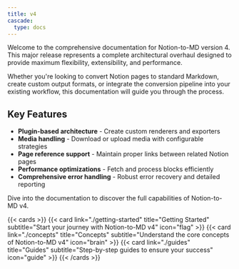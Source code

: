 ```yaml
---
title: v4
cascade:
  type: docs
---
```


Welcome to the comprehensive documentation for Notion-to-MD version 4. This major release represents a complete architectural overhaul designed to provide maximum flexibility, extensibility, and performance.

Whether you're looking to convert Notion pages to standard Markdown, create custom output formats, or integrate the conversion pipeline into your existing workflow, this documentation will guide you through the process.

## Key Features

- **Plugin-based architecture** - Create custom renderers and exporters
- **Media handling** - Download or upload media with configurable strategies
- **Page reference support** - Maintain proper links between related Notion pages
- **Performance optimizations** - Fetch and process blocks efficiently
- **Comprehensive error handling** - Robust error recovery and detailed reporting

Dive into the documentation to discover the full capabilities of Notion-to-MD v4.

{{< cards >}}
  {{< card link="./getting-started" title="Getting Started" subtitle="Start your journey with Notion-to-MD v4" icon="flag" >}}
  {{< card link="./concepts" title="Concepts" subtitle="Understand the core concepts of Notion-to-MD v4" icon="brain" >}}
  {{< card link="./guides" title="Guides" subtitle="Step-by-step guides to ensure your success" icon="guide" >}}
{{< /cards >}}
